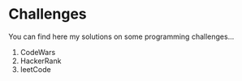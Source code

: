 # Challenges

You can find here my solutions on some programming challenges...

1. CodeWars
2. HackerRank
3. leetCode
